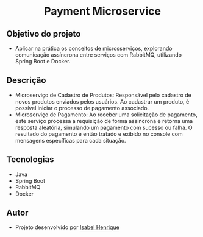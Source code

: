 <h1 align="center">
  Payment Microservice
</h1>

## Objetivo do projeto
- Aplicar na prática os conceitos de microsserviços, explorando comunicação assíncrona entre serviços com RabbitMQ, utilizando Spring Boot e Docker.

## Descrição
- Microserviço de Cadastro de Produtos: Responsável pelo cadastro de novos produtos enviados pelos usuários. Ao cadastrar um produto, é possível iniciar o processo de pagamento associado.
- Microserviço de Pagamento: Ao receber uma solicitação de pagamento, este serviço processa a requisição de forma assíncrona e retorna uma resposta aleatória, simulando um pagamento com sucesso ou falha. O resultado do pagamento é então tratado e exibido no console com mensagens específicas para cada situação.

## Tecnologias
- Java
- Spring Boot
- RabbitMQ
- Docker

## Autor
- Projeto desenvolvido por [Isabel Henrique](https://www.linkedin.com/in/isabel-henrique/)
